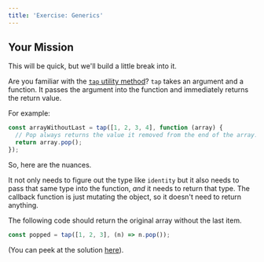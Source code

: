 ```yaml
---
title: 'Exercise: Generics'
---
```


## Your Mission

This will be quick, but we'll build a little break into it.

Are you familiar with the [`tap` utility method](https://lodash.com/docs/#tap)? `tap` takes an argument and a function. It passes the argument into the function and immediately returns the return value.

For example:

```js
const arrayWithoutLast = tap([1, 2, 3, 4], function (array) {
  // Pop always returns the value it removed from the end of the array.
  return array.pop();
});
```

So, here are the nuances.

It not only needs to figure out the type like `identity` but it also needs to pass that same type into the function, _and_ it needs to return that type. The callback function is just mutating the object, so it doesn't need to return anything.

The following code should return the original array without the last item.

```ts
const popped = tap([1, 2, 3], (n) => n.pop());
```

(You can peek at the solution [here](https://gist.github.com/stevekinney/d14cbaff3e0aa8ee3e1dcf96837af1ca)).
